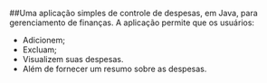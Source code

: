 ##Uma aplicação simples de controle de despesas, em Java, para gerenciamento de finanças.
A aplicação permite que os usuários:
- Adicionem;
- Excluam;
- Visualizem suas despesas.
- Além de fornecer um resumo sobre as despesas.
